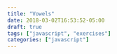 ```yaml
---
title: "Vowels"
date: 2018-03-02T16:53:52-05:00
draft: true
tags: ["javascript", "exercises"]
categories: ["javascript"]
---
```


